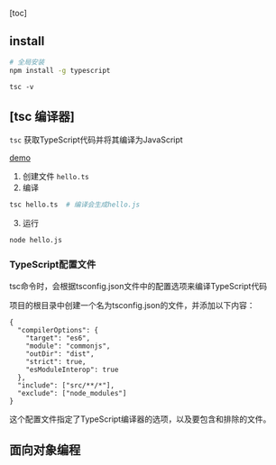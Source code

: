 
[toc]

## install
```bash
# 全局安装
npm install -g typescript
```

```
tsc -v
```

## [tsc 编译器]
`tsc` 获取TypeScript代码并将其编译为JavaScript

[demo](./helloword/)

1. 创建文件 `hello.ts`
2. 编译
```bash
tsc hello.ts  # 编译会生成hello.js
```
3. 运行
```
node hello.js
```



### TypeScript配置文件
tsc命令时，会根据tsconfig.json文件中的配置选项来编译TypeScript代码

项目的根目录中创建一个名为tsconfig.json的文件，并添加以下内容：
```
{
  "compilerOptions": {
    "target": "es6",
    "module": "commonjs",
    "outDir": "dist",
    "strict": true,
    "esModuleInterop": true
  },
  "include": ["src/**/*"],
  "exclude": ["node_modules"]
}
```
这个配置文件指定了TypeScript编译器的选项，以及要包含和排除的文件。





## 面向对象编程


